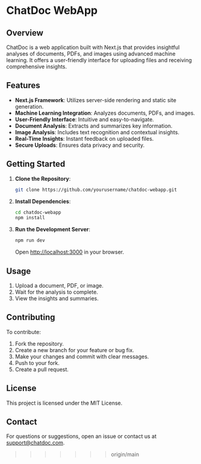 
# ChatDoc WebApp

## Overview
ChatDoc is a web application built with Next.js that provides insightful analyses of documents, PDFs, and images using advanced machine learning. It offers a user-friendly interface for uploading files and receiving comprehensive insights.

## Features
- **Next.js Framework**: Utilizes server-side rendering and static site generation.
- **Machine Learning Integration**: Analyzes documents, PDFs, and images.
- **User-Friendly Interface**: Intuitive and easy-to-navigate.
- **Document Analysis**: Extracts and summarizes key information.
- **Image Analysis**: Includes text recognition and contextual insights.
- **Real-Time Insights**: Instant feedback on uploaded files.
- **Secure Uploads**: Ensures data privacy and security.

## Getting Started
1. **Clone the Repository**:
    ```bash
    git clone https://github.com/yourusername/chatdoc-webapp.git
    ```
2. **Install Dependencies**:
    ```bash
    cd chatdoc-webapp
    npm install
    ```
3. **Run the Development Server**:
    ```bash
    npm run dev
    ```
    Open [http://localhost:3000](http://localhost:3000) in your browser.

## Usage
1. Upload a document, PDF, or image.
2. Wait for the analysis to complete.
3. View the insights and summaries.

## Contributing
To contribute:
1. Fork the repository.
2. Create a new branch for your feature or bug fix.
3. Make your changes and commit with clear messages.
4. Push to your fork.
5. Create a pull request.

## License
This project is licensed under the MIT License.

## Contact
For questions or suggestions, open an issue or contact us at support@chatdoc.com.
>>>>>>> origin/main
